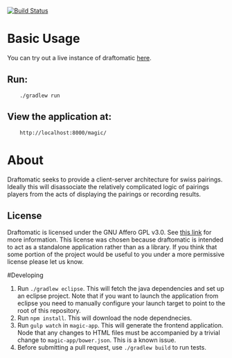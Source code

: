 [![Build Status](https://travis-ci.org/MageRings/draftomatic.svg?branch=develop)](https://travis-ci.org/MageRings/draftomatic)

# Basic Usage

You can try out a live instance of draftomatic [here](https://draftomatic.herokuapp.com/magic/#/tournament).

## Run:
        ./gradlew run

## View the application at:
        http://localhost:8000/magic/

# About

Draftomatic seeks to provide a client-server architecture for swiss pairings.  Ideally this will disassociate the relatively complicated logic of pairings players from the acts of displaying the
pairings or recording results.

## License

Draftomatic is licensed under the GNU Affero GPL v3.0. See [this link](http://blog.mongodb.org/post/103832439/the-agpl) for more information.  This license was chosen because draftomatic is intended to act as a
standalone application rather than as a library.  If you think that some portion of the project would be useful to you
under a more permissive license please let us know.

#Developing

1. Run `./gradlew eclipse`.  This will fetch the java dependencies
and set up an eclipse project.  Note that if you want to launch the
application from eclipse you need to manually configure your launch target
to point to the root of this repository.
2. Run `npm install`.  This will download the node dependnecies.
3. Run `gulp watch` in `magic-app`.  This will generate the frontend
application.  Node that any changes to HTML files must be accompanied
by a trivial change to `magic-app/bower.json`.  This is a known issue.
4.  Before submitting a pull request, use `./gradlew build` to run tests.
